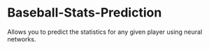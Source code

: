 # Baseball-Stats-Prediction
Allows you to predict the statistics for any given player using neural networks. 
